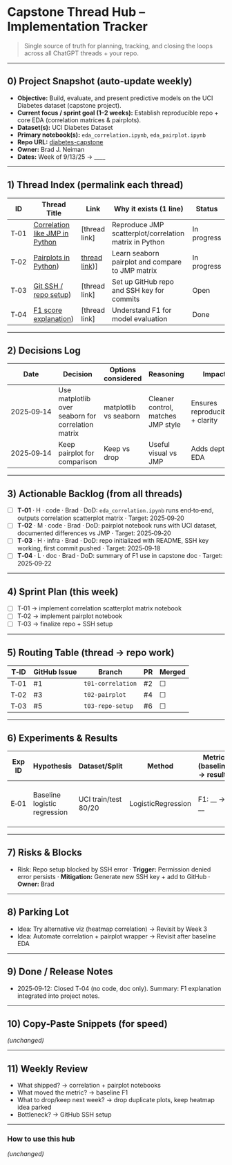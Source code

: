 # Capstone Thread Hub – Implementation Tracker

> Single source of truth for planning, tracking, and closing the loops across all ChatGPT threads + your repo.

---

## 0) Project Snapshot (auto‑update weekly)
- **Objective:** Build, evaluate, and present predictive models on the UCI Diabetes dataset (capstone project).
- **Current focus / sprint goal (1–2 weeks):** Establish reproducible repo + core EDA (correlation matrices & pairplots).
- **Dataset(s):** UCI Diabetes Dataset
- **Primary notebook(s):** `eda_correlation.ipynb`, `eda_pairplot.ipynb`
- **Repo URL:** [diabetes-capstone](https://github.com/bradneiman-ws/diabetes-capstone)
- **Owner:** Brad J. Neiman  
- **Dates:** Week of 9/13/25 → ____

---

## 1) Thread Index (permalink each thread)
| ID | Thread Title | Link | Why it exists (1 line) | Status |
|---|---|---|---|---|
| T‑01 | [Correlation like JMP in Python](https://github.com/bradneiman-ws/diabetes-capstone/issues/2) | [thread link] | Reproduce JMP scatterplot/correlation matrix in Python | In progress |
| T‑02 | [Pairplots in Python](https://github.com/bradneiman-ws/diabetes-capstone/issues/3)) | [thread link](https://chatgpt.com/share/68c7d08e-756c-8002-a7af-5684f3aa8d3c))] | Learn seaborn pairplot and compare to JMP matrix | In progress |
| T‑03 | [Git SSH / repo setup](https://github.com/users/bradneiman-ws/projects/1/views/1?pane=issue&itemId=128909890&issue=bradneiman-ws%7Cdiabetes-capstone%7C4)) | [thread link] | Set up GitHub repo and SSH key for commits | Open |
| T‑04 | [F1 score explanation](https://github.com/users/bradneiman-ws/projects/1/views/1?pane=issue&itemId=128903882&issue=bradneiman-ws%7Cdiabetes-capstone%7C1)) | [thread link] | Understand F1 for model evaluation | Done |

---

## 2) Decisions Log
| Date | Decision | Options considered | Reasoning | Impact |
|---|---|---|---|---|
| 2025‑09‑14 | Use matplotlib over seaborn for correlation matrix | matplotlib vs seaborn | Cleaner control, matches JMP style | Ensures reproducibility + clarity |
| 2025‑09‑14 | Keep pairplot for comparison | Keep vs drop | Useful visual vs JMP | Adds depth to EDA |

---

## 3) Actionable Backlog (from all threads)
- [ ] **T‑01** · H · code · Brad · DoD: `eda_correlation.ipynb` runs end‑to‑end, outputs correlation scatterplot matrix · Target: 2025‑09‑20
- [ ] **T‑02** · M · code · Brad · DoD: pairplot notebook runs with UCI dataset, documented differences vs JMP · Target: 2025‑09‑20
- [ ] **T‑03** · H · infra · Brad · DoD: repo initialized with README, SSH key working, first commit pushed · Target: 2025‑09‑18
- [ ] **T‑04** · L · doc · Brad · DoD: summary of F1 use in capstone doc · Target: 2025‑09‑22

---

## 4) Sprint Plan (this week)
- [ ] T‑01 → implement correlation scatterplot matrix notebook
- [ ] T‑02 → implement pairplot notebook
- [ ] T‑03 → finalize repo + SSH setup

---

## 5) Routing Table (thread → repo work)
| T‑ID | GitHub Issue | Branch | PR | Merged |
|---|---|---|---|---|
| T‑01 | #1 | `t01-correlation` | #2 | ☐ |
| T‑02 | #3 | `t02-pairplot` | #4 | ☐ |
| T‑03 | #5 | `t03-repo-setup` | #6 | ☐ |

---

## 6) Experiments & Results
| Exp ID | Hypothesis | Dataset/Split | Method | Metric (baseline → result) | Notes |
|---|---|---|---|---|---|
| E‑01 | Baseline logistic regression | UCI train/test 80/20 | LogisticRegression | F1: __ → __ | Baseline to compare future models |

---

## 7) Risks & Blocks
- Risk: Repo setup blocked by SSH error · **Trigger:** Permission denied error persists · **Mitigation:** Generate new SSH key + add to GitHub · **Owner:** Brad

---

## 8) Parking Lot
- Idea: Try alternative viz (heatmap correlation) → Revisit by Week 3
- Idea: Automate correlation + pairplot wrapper → Revisit after baseline EDA

---

## 9) Done / Release Notes
- 2025‑09‑12: Closed T‑04 (no code, doc only). Summary: F1 explanation integrated into project notes.

---

## 10) Copy‑Paste Snippets (for speed)
*(unchanged)*

---

## 11) Weekly Review
- What shipped? → correlation + pairplot notebooks
- What moved the metric? → baseline F1
- What to drop/keep next week? → drop duplicate plots, keep heatmap idea parked
- Bottleneck? → GitHub SSH setup

---

### How to use this hub
*(unchanged)*
